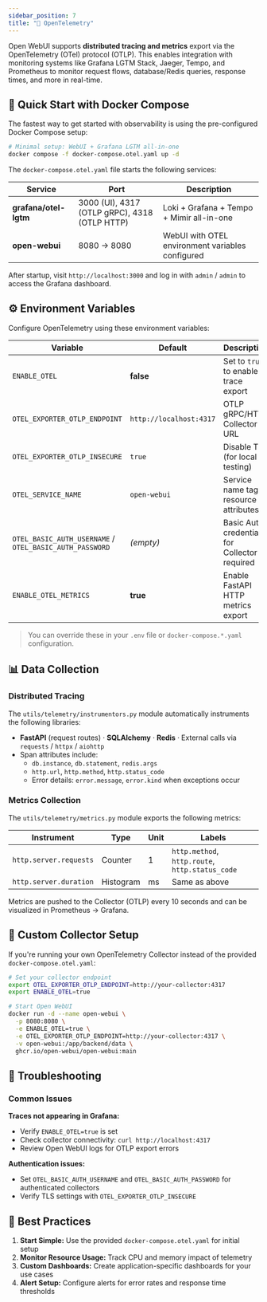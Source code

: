```yaml
---
sidebar_position: 7
title: "🔭 OpenTelemetry"
---
```


Open WebUI supports **distributed tracing and metrics** export via the OpenTelemetry (OTel) protocol (OTLP). This enables integration with monitoring systems like Grafana LGTM Stack, Jaeger, Tempo, and Prometheus to monitor request flows, database/Redis queries, response times, and more in real-time.

## 🚀 Quick Start with Docker Compose

The fastest way to get started with observability is using the pre-configured Docker Compose setup:

```bash
# Minimal setup: WebUI + Grafana LGTM all-in-one
docker compose -f docker-compose.otel.yaml up -d
```

The `docker-compose.otel.yaml` file starts the following services:

| Service | Port | Description |
|---------|------|-------------|
| **grafana/otel-lgtm** | 3000 (UI), 4317 (OTLP gRPC), 4318 (OTLP HTTP) | Loki + Grafana + Tempo + Mimir all-in-one |
| **open-webui** | 8080 → 8080 | WebUI with OTEL environment variables configured |

After startup, visit `http://localhost:3000` and log in with `admin` / `admin` to access the Grafana dashboard.

## ⚙️ Environment Variables

Configure OpenTelemetry using these environment variables:

| Variable | Default | Description |
|----------|---------|-------------|
| `ENABLE_OTEL` | **false** | Set to `true` to enable trace export |
| `OTEL_EXPORTER_OTLP_ENDPOINT` | `http://localhost:4317` | OTLP gRPC/HTTP Collector URL |
| `OTEL_EXPORTER_OTLP_INSECURE` | `true` | Disable TLS (for local testing) |
| `OTEL_SERVICE_NAME` | `open-webui` | Service name tag in resource attributes |
| `OTEL_BASIC_AUTH_USERNAME` / `OTEL_BASIC_AUTH_PASSWORD` | _(empty)_ | Basic Auth credentials for Collector if required |
| `ENABLE_OTEL_METRICS` | **true** | Enable FastAPI HTTP metrics export |

> You can override these in your `.env` file or `docker-compose.*.yaml` configuration.

## 📊 Data Collection

### Distributed Tracing

The `utils/telemetry/instrumentors.py` module automatically instruments the following libraries:

* **FastAPI** (request routes) · **SQLAlchemy** · **Redis** · External calls via `requests` / `httpx` / `aiohttp`
* Span attributes include:
  * `db.instance`, `db.statement`, `redis.args`
  * `http.url`, `http.method`, `http.status_code`
  * Error details: `error.message`, `error.kind` when exceptions occur


### Metrics Collection

The `utils/telemetry/metrics.py` module exports the following metrics:

| Instrument | Type | Unit | Labels |
|------------|------|------|--------|
| `http.server.requests` | Counter | 1 | `http.method`, `http.route`, `http.status_code` |
| `http.server.duration` | Histogram | ms | Same as above |

Metrics are pushed to the Collector (OTLP) every 10 seconds and can be visualized in Prometheus → Grafana.

## 🔧 Custom Collector Setup

If you're running your own OpenTelemetry Collector instead of the provided `docker-compose.otel.yaml`:

```bash
# Set your collector endpoint
export OTEL_EXPORTER_OTLP_ENDPOINT=http://your-collector:4317
export ENABLE_OTEL=true

# Start Open WebUI
docker run -d --name open-webui \
  -p 8080:8080 \
  -e ENABLE_OTEL=true \
  -e OTEL_EXPORTER_OTLP_ENDPOINT=http://your-collector:4317 \
  -v open-webui:/app/backend/data \
  ghcr.io/open-webui/open-webui:main
```

## 🚨 Troubleshooting

### Common Issues

**Traces not appearing in Grafana:**
- Verify `ENABLE_OTEL=true` is set
- Check collector connectivity: `curl http://localhost:4317`
- Review Open WebUI logs for OTLP export errors

**Authentication issues:**
- Set `OTEL_BASIC_AUTH_USERNAME` and `OTEL_BASIC_AUTH_PASSWORD` for authenticated collectors
- Verify TLS settings with `OTEL_EXPORTER_OTLP_INSECURE`

## 🌟 Best Practices

1. **Start Simple:** Use the provided `docker-compose.otel.yaml` for initial setup
2. **Monitor Resource Usage:** Track CPU and memory impact of telemetry
3. **Custom Dashboards:** Create application-specific dashboards for your use cases
4. **Alert Setup:** Configure alerts for error rates and response time thresholds
